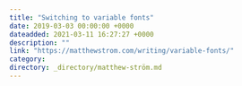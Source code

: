 ```yaml
---
title: "Switching to variable fonts"
date: 2019-03-03 00:00:00 +0000
dateadded: 2021-03-11 16:27:27 +0000
description: ""
link: "https://matthewstrom.com/writing/variable-fonts/"
category:
directory: _directory/matthew-ström.md
---
```


